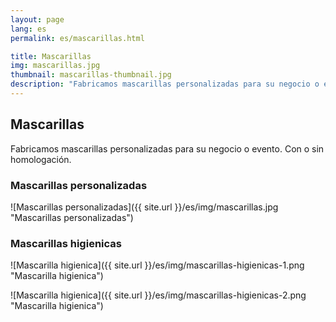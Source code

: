 ```yaml
---
layout: page
lang: es
permalink: es/mascarillas.html

title: Mascarillas
img: mascarillas.jpg
thumbnail: mascarillas-thumbnail.jpg
description: "Fabricamos mascarillas personalizadas para su negocio o evento. Con o sin homologación."
---
```

## Mascarillas

Fabricamos mascarillas personalizadas para su negocio o evento. Con o sin homologación.

### Mascarillas personalizadas
![Mascarillas personalizadas]({{ site.url }}/es/img/mascarillas.jpg "Mascarillas personalizadas")

### Mascarillas higienicas
![Mascarilla higienica]({{ site.url }}/es/img/mascarillas-higienicas-1.png "Mascarilla higienica")

![Mascarilla higienica]({{ site.url }}/es/img/mascarillas-higienicas-2.png "Mascarilla higienica")
